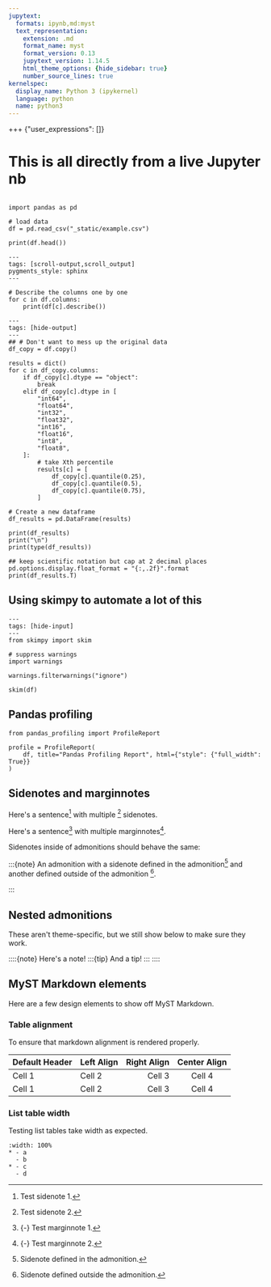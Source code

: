 ```yaml
---
jupytext:
  formats: ipynb,md:myst
  text_representation:
    extension: .md
    format_name: myst
    format_version: 0.13
    jupytext_version: 1.14.5
    html_theme_options: {hide_sidebar: true}
    number_source_lines: true
kernelspec:
  display_name: Python 3 (ipykernel)
  language: python
  name: python3
---
```


+++ {"user_expressions": []}

# This is all directly from a live Jupyter nb

```{code-cell} ipython3

import pandas as pd

# load data
df = pd.read_csv("_static/example.csv")

print(df.head())
```



```{code-cell} ipython3
---
tags: [scroll-output,scroll_output]
pygments_style: sphinx
---

# Describe the columns one by one
for c in df.columns:
    print(df[c].describe())
```

```{code-cell} ipython3
---
tags: [hide-output]
---
## # Don't want to mess up the original data
df_copy = df.copy()

results = dict()
for c in df_copy.columns:
    if df_copy[c].dtype == "object":
        break
    elif df_copy[c].dtype in [
        "int64",
        "float64",
        "int32",
        "float32",
        "int16",
        "float16",
        "int8",
        "float8",
    ]:
        # take Xth percentile
        results[c] = [
            df_copy[c].quantile(0.25),
            df_copy[c].quantile(0.5),
            df_copy[c].quantile(0.75),
        ]

# Create a new dataframe
df_results = pd.DataFrame(results)

print(df_results)
print("\n")
print(type(df_results))
```

```{code-cell} ipython3
## keep scientific notation but cap at 2 decimal places
pd.options.display.float_format = "{:,.2f}".format
print(df_results.T)
```

## Using skimpy to automate a lot of this

```{code-cell} ipython3
---
tags: [hide-input]
---
from skimpy import skim

# suppress warnings
import warnings

warnings.filterwarnings("ignore")

skim(df)
```

## Pandas profiling


```{code-cell} ipython3
from pandas_profiling import ProfileReport

profile = ProfileReport(
    df, title="Pandas Profiling Report", html={"style": {"full_width": True}}
)
```

## Sidenotes and marginnotes

Here's a sentence[^sn1] with multiple [^sn2] sidenotes.

[^sn1]: Test sidenote 1.
[^sn2]: Test sidenote 2.

Here's a sentence[^mn1] with multiple marginnotes[^mn2].

[^mn1]: {-} Test marginnote 1.
[^mn2]: {-} Test marginnote 2.


Sidenotes inside of admonitions should behave the same:

:::{note}
An admonition with a sidenote defined in the admonition[^snam1] and another defined outside of the admonition [^snam2].

[^snam1]: Sidenote defined in the admonition.

:::

[^snam2]: Sidenote defined outside the admonition.


## Nested admonitions

These aren't theme-specific, but we still show below to make sure they work.

::::{note} Here's a note!
:::{tip} And a tip!
:::
::::

## MyST Markdown elements

Here are a few design elements to show off MyST Markdown.

### Table alignment

To ensure that markdown alignment is rendered properly.

| Default Header | Left Align | Right Align | Center Align |
| -------------- | :--------- | ----------: | :----------: |
| Cell 1 | Cell 2 | Cell 3 | Cell 4 |
| Cell 1 | Cell 2 | Cell 3 | Cell 4 |

### List table width

Testing list tables take width as expected.

```{list-table}
:width: 100%
* - a
  - b
* - c
  - d
```